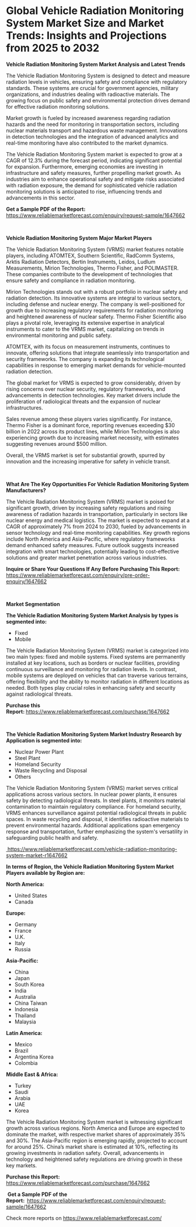 <p><h1>Global Vehicle Radiation Monitoring System Market Size and Market Trends: Insights and Projections from 2025 to 2032</h1></p><p><strong>Vehicle Radiation Monitoring System Market Analysis and Latest Trends</strong></p>
<p><p>The Vehicle Radiation Monitoring System is designed to detect and measure radiation levels in vehicles, ensuring safety and compliance with regulatory standards. These systems are crucial for government agencies, military organizations, and industries dealing with radioactive materials. The growing focus on public safety and environmental protection drives demand for effective radiation monitoring solutions. </p><p>Market growth is fueled by increased awareness regarding radiation hazards and the need for monitoring in transportation sectors, including nuclear materials transport and hazardous waste management. Innovations in detection technologies and the integration of advanced analytics and real-time monitoring have also contributed to the market dynamics. </p><p>The Vehicle Radiation Monitoring System market is expected to grow at a CAGR of 12.3% during the forecast period, indicating significant potential for expansion. Furthermore, emerging economies are investing in infrastructure and safety measures, further propelling market growth. As industries aim to enhance operational safety and mitigate risks associated with radiation exposure, the demand for sophisticated vehicle radiation monitoring solutions is anticipated to rise, influencing trends and advancements in this sector.</p></p>
<p><strong>Get a Sample PDF of the Report:&nbsp;</strong> <a href="https://www.reliablemarketforecast.com/enquiry/request-sample/1647662?utm_campaign=3500&utm_medium=2&utm_source=Github&utm_content=ia&utm_term=29032025&utm_id=vehicle-radiation-monitoring-system">https://www.reliablemarketforecast.com/enquiry/request-sample/1647662</a></p>
<p>&nbsp;</p>
<p><strong>Vehicle Radiation Monitoring System Major Market Players</strong></p>
<p><p>The Vehicle Radiation Monitoring System (VRMS) market features notable players, including ATOMTEX, Southern Scientific, RadComm Systems, Arktis Radiation Detectors, Bertin Instruments, Leidos, Ludlum Measurements, Mirion Technologies, Thermo Fisher, and POLIMASTER. These companies contribute to the development of technologies that ensure safety and compliance in radiation monitoring.</p><p>Mirion Technologies stands out with a robust portfolio in nuclear safety and radiation detection. Its innovative systems are integral to various sectors, including defense and nuclear energy. The company is well-positioned for growth due to increasing regulatory requirements for radiation monitoring and heightened awareness of nuclear safety. Thermo Fisher Scientific also plays a pivotal role, leveraging its extensive expertise in analytical instruments to cater to the VRMS market, capitalizing on trends in environmental monitoring and public safety.</p><p>ATOMTEX, with its focus on measurement instruments, continues to innovate, offering solutions that integrate seamlessly into transportation and security frameworks. The company is expanding its technological capabilities in response to emerging market demands for vehicle-mounted radiation detection.</p><p>The global market for VRMS is expected to grow considerably, driven by rising concerns over nuclear security, regulatory frameworks, and advancements in detection technologies. Key market drivers include the proliferation of radiological threats and the expansion of nuclear infrastructures.</p><p>Sales revenue among these players varies significantly. For instance, Thermo Fisher is a dominant force, reporting revenues exceeding $30 billion in 2022 across its product lines, while Mirion Technologies is also experiencing growth due to increasing market necessity, with estimates suggesting revenues around $500 million.</p><p>Overall, the VRMS market is set for substantial growth, spurred by innovation and the increasing imperative for safety in vehicle transit.</p></p>
<p>&nbsp;</p>
<p><strong>What Are The Key Opportunities For Vehicle Radiation Monitoring System Manufacturers?</strong></p>
<p><p>The Vehicle Radiation Monitoring System (VRMS) market is poised for significant growth, driven by increasing safety regulations and rising awareness of radiation hazards in transportation, particularly in sectors like nuclear energy and medical logistics. The market is expected to expand at a CAGR of approximately 7% from 2024 to 2030, fueled by advancements in sensor technology and real-time monitoring capabilities. Key growth regions include North America and Asia-Pacific, where regulatory frameworks demand enhanced safety measures. Future outlook suggests increased integration with smart technologies, potentially leading to cost-effective solutions and greater market penetration across various industries.</p></p>
<p><strong>Inquire or Share Your Questions If Any Before Purchasing This Report:</strong> <a href="https://www.reliablemarketforecast.com/enquiry/pre-order-enquiry/1647662?utm_campaign=3500&utm_medium=2&utm_source=Github&utm_content=ia&utm_term=29032025&utm_id=vehicle-radiation-monitoring-system">https://www.reliablemarketforecast.com/enquiry/pre-order-enquiry/1647662</a></p>
<p>&nbsp;</p>
<p><strong>Market Segmentation</strong></p>
<p><strong>The Vehicle Radiation Monitoring System Market Analysis by types is segmented into:</strong></p>
<p><ul><li>Fixed</li><li>Mobile</li></ul></p>
<p><p>The Vehicle Radiation Monitoring System (VRMS) market is categorized into two main types: fixed and mobile systems. Fixed systems are permanently installed at key locations, such as borders or nuclear facilities, providing continuous surveillance and monitoring for radiation levels. In contrast, mobile systems are deployed on vehicles that can traverse various terrains, offering flexibility and the ability to monitor radiation in different locations as needed. Both types play crucial roles in enhancing safety and security against radiological threats.</p></p>
<p><strong>Purchase this Report:&nbsp;</strong><a href="https://www.reliablemarketforecast.com/purchase/1647662?utm_campaign=3500&utm_medium=2&utm_source=Github&utm_content=ia&utm_term=29032025&utm_id=vehicle-radiation-monitoring-system">https://www.reliablemarketforecast.com/purchase/1647662</a></p>
<p>&nbsp;</p>
<p><strong>The Vehicle Radiation Monitoring System Market Industry Research by Application is segmented into:</strong></p>
<p><ul><li>Nuclear Power Plant</li><li>Steel Plant</li><li>Homeland Security</li><li>Waste Recycling and Disposal</li><li>Others</li></ul></p>
<p><p>The Vehicle Radiation Monitoring System (VRMS) market serves critical applications across various sectors. In nuclear power plants, it ensures safety by detecting radiological threats. In steel plants, it monitors material contamination to maintain regulatory compliance. For homeland security, VRMS enhances surveillance against potential radiological threats in public spaces. In waste recycling and disposal, it identifies radioactive materials to prevent environmental hazards. Additional applications span emergency response and transportation, further emphasizing the system's versatility in safeguarding public health and safety.</p></p>
<p><a href="https://www.reliablemarketforecast.com/vehicle-radiation-monitoring-system-market-r1647662?utm_campaign=3500&utm_medium=2&utm_source=Github&utm_content=ia&utm_term=29032025&utm_id=vehicle-radiation-monitoring-system">&nbsp;https://www.reliablemarketforecast.com/vehicle-radiation-monitoring-system-market-r1647662</a></p>
<p><strong>In terms of Region, the Vehicle Radiation Monitoring System Market Players available by Region are:</strong></p>
<p>
    <p> <strong> North America: </strong>
        <ul>
            <li>United States</li>
            <li>Canada</li>
        </ul>
        </p> 
    <p> <strong> Europe: </strong>
        <ul>
            <li>Germany</li>
            <li>France</li>
            <li>U.K.</li>
            <li>Italy</li>
            <li>Russia</li>
        </ul>
        </p> 
    <p> <strong> Asia-Pacific: </strong>
        <ul>
            <li>China</li>
            <li>Japan</li>
            <li>South Korea</li>
            <li>India</li>
            <li>Australia</li>
            <li>China Taiwan</li>
            <li>Indonesia</li>
            <li>Thailand</li>
            <li>Malaysia</li>
        </ul>
        </p> 
    <p> <strong> Latin America: </strong>
        <ul>
            <li>Mexico</li>
            <li>Brazil</li>
            <li>Argentina Korea</li>
            <li>Colombia</li>
        </ul>
        </p> 
    <p> <strong> Middle East & Africa: </strong>
        <ul>
            <li>Turkey</li>
            <li>Saudi</li>
            <li>Arabia</li>
            <li>UAE</li>
            <li>Korea</li>
        </ul>
    </p>
    </p>
<p><p>The Vehicle Radiation Monitoring System market is witnessing significant growth across various regions. North America and Europe are expected to dominate the market, with respective market shares of approximately 35% and 30%. The Asia-Pacific region is emerging rapidly, projected to account for around 25%. China’s market share is estimated at 10%, reflecting its growing investments in radiation safety. Overall, advancements in technology and heightened safety regulations are driving growth in these key markets.</p></p>
<p><strong>Purchase this Report: </strong><a href="https://www.reliablemarketforecast.com/purchase/1647662?utm_campaign=3500&utm_medium=2&utm_source=Github&utm_content=ia&utm_term=29032025&utm_id=vehicle-radiation-monitoring-system">https://www.reliablemarketforecast.com/purchase/1647662</a></p>
<p>&nbsp;<strong>Get a Sample PDF of the Report:&nbsp;&nbsp;</strong><a href="https://www.reliablemarketforecast.com/enquiry/request-sample/1647662?utm_campaign=3500&utm_medium=2&utm_source=Github&utm_content=ia&utm_term=29032025&utm_id=vehicle-radiation-monitoring-system">https://www.reliablemarketforecast.com/enquiry/request-sample/1647662</a></p>
<p><strong></strong></p>
<p>Check more reports on <a href="https://www.reliablemarketforecast.com/?utm_campaign=3500&utm_medium=2&utm_source=Github&utm_content=ia&utm_term=29032025&utm_id=vehicle-radiation-monitoring-system">https://www.reliablemarketforecast.com/</a></p>